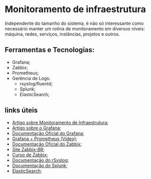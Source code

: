 # Monitoramento de infraestrutura

Independente do tamanho do sistema, é não só interessante como necessário manter um rotina de monitoramento em diversos níveis: máquina, redes, serviços, instâncias, projetos e outros.


## Ferramentas e Tecnologias:
- Grafana;
- Zabbix;
- Prometheus;
- Gerência de Logs:
  - rsyslog/fluentd;
  - Splunk;
  - ElasticSearch;

## links úteis
- [Artigo sobre Monitoramento de Infraestrutura](https://www.meupositivo.com.br/panoramapositivo/monitoramento-de-infraestrutura-de-ti/);
- [Artigo sobre o Grafana](https://www.opservices.com.br/grafana/);
- [Documentação Oficial do Grafana](https://grafana.com/docs/);
- [Grafana + Prometheus (Vídeo)](https://www.youtube.com/watch?v=GPptIhzPBro);
- [Documentação Oficial do Zabbix](https://www.zabbix.com/manuals);
- [Site Zabbix-BR](https://zabbixbrasil.org/?page_id=59);
- [Curso de Zabbix](https://www.youtube.com/watch?v=0ajHEbMfo3k);
- [Documentação do rSyslog](https://www.rsyslog.com/doc/master/index.html);
- [Documentação do Splunk](https://docs.splunk.com/Documentation);
- [ElasticSearch](https://www.elastic.co/pt/elasticsearch/);
